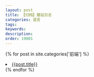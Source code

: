 ```yaml
---
layout: post
title: 【归档】建站日志
categories: 语言
tags:
keywords:
description:
order: 19001
---
```


{% for post in site.categories['前端'] %}
  <li>
    <a href="{{ post.url }}" class="pjaxlink">{{post.title}}</a>
  </li>
{% endfor %}
